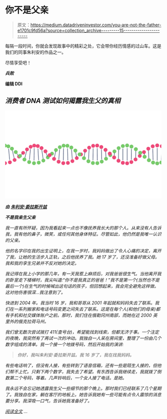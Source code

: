 # 你不是父亲

> 原文：<https://medium.datadriveninvestor.com/you-are-not-the-father-e1701c9fd56a?source=collection_archive---------15----------------------->

每隔一段时间，你就会发现故事中的精彩之处，它会带你经历情感的过山车。这是我们的同事朱利安的作品之一。

尽情享受吧！

***兵败***

****编辑 DDI****

## ***消费者 DNA 测试如何揭露我生父的真相***

*![](img/0819f8cdb9786ead6fb6648db046fbb8.png)*

***由** [**朱利安·委拉斯开兹**](https://medium.com/@jvwritesthings)*

***不是我亲生父亲***

*我一直有所怀疑，因为我看起来一点也不像抚养我长大的那个人。从来没有人告诉我，我有他的鼻子，微笑，或任何其他身体特征。尽管如此，他仍然是我唯一认识的父亲。*

*他的名字印在我的出生证明上，在我一岁时，我妈妈做出了令人心痛的决定，离开了我，让她的生活步入正轨，之后他抚养了我。她 17 岁了，还没准备好做父母。我和我的孪生兄弟并不反对她的决定。*

*我记得在我上小学的那几年，有一天我惹上麻烦后，对我爸爸很生气。当他离开我的卧室走下楼梯时，我尖叫道:“你不是我真正的爸爸！”我不是第一个(当然也不是最后一个)在生气的时候喊出这句话的孩子，但回想起来，我会完全避免这样做。这对他伤害很深…我注意到了。*

*快进到 2004 年。我当时 16 岁，我和哥哥从 2001 年起就和妈妈失去了联系。我们在一系列搬家和电话号码变更之间失去了联系。这是在每个人(和他们的母亲)都有手机和社交媒体账户之前。那时，我们住在俄勒冈州南部，而她在近 2000 英里外的俄克拉荷马州。*

*我们曾无数次尝试拨打 411(查号台)，希望能找到线索，但都无济于事。一个注定的夜晚，我突然有了再试一次的冲动。我独自一人呆在房间里，整理了一份由几个数字组成的清单。我一个接一个地拨号码，然后开始我的演讲:*

> *你好，我叫朱利安·委拉斯开兹。我 16 岁了，我在找我妈妈。*

*有些电话响了，但没有人接，有些转到了语音信箱，还有一些是陌生人接的，但他们帮不上忙。只剩下两个数字，我失去了希望。有东西告诉我继续走，我就拨了倒数第二个号码，等着。几声铃响后，一个女人接了电话。是她。*

*我永远不会忘记她透露我生父一些细节的那个晚上。那时我们已经联系了几个星期了。我独自在家，躺在客厅的地板上。她告诉我她有一些可能有点令人震惊的消息要分享。我深吸一口气，告诉她我准备好了。​*

*[阅读全文](https://medium.com/datadriveninvestor/you-are-not-the-father-5d0abc32785) …*